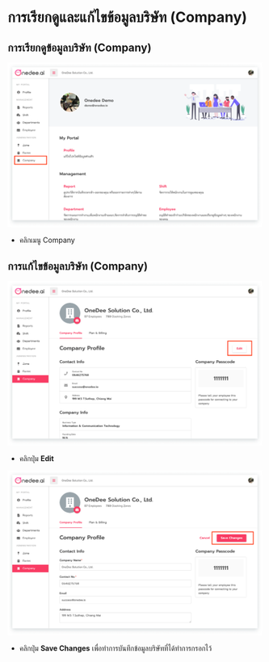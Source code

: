 # การเรียกดูและแก้ไขข้อมูลบริษัท \(Company\)

## การเรียกดูข้อมูลบริษัท \(Company\)

![](../.gitbook/assets/app.onedee.ai_en_zone_all-laptop-with-mdpi-screen.png)

* คลิกเมนู Company

## การแก้ไขข้อมูลบริษัท \(Company\)

![](../.gitbook/assets/app.onedee.ai_en_zone_all-laptop-with-mdpi-screen-1.png)

* คลิกปุ่ม **Edit**

![](../.gitbook/assets/app.onedee.ai_en_zone_all-laptop-with-mdpi-screen-2.png)

* คลิกปุ่ม **Save Changes** เพื่อทำการบันทึกข้อมูลบริษัทที่ได้ทำการกรอกไว้


